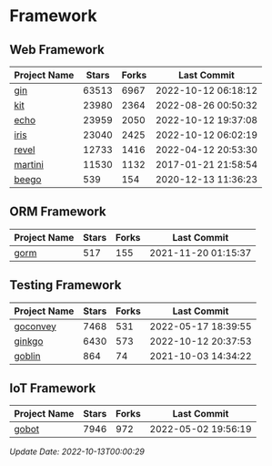 # Framework

## Web Framework
| Project Name | Stars | Forks | Last Commit |
| ------------ | ----- | ----- | ----------- |
| [gin](https://github.com/gin-gonic/gin) | 63513 | 6967 | 2022-10-12 06:18:12 |
| [kit](https://github.com/go-kit/kit) | 23980 | 2364 | 2022-08-26 00:50:32 |
| [echo](https://github.com/labstack/echo) | 23959 | 2050 | 2022-10-12 19:37:08 |
| [iris](https://github.com/kataras/iris) | 23040 | 2425 | 2022-10-12 06:02:19 |
| [revel](https://github.com/revel/revel) | 12733 | 1416 | 2022-04-12 20:53:30 |
| [martini](https://github.com/go-martini/martini) | 11530 | 1132 | 2017-01-21 21:58:54 |
| [beego](https://github.com/astaxie/beego) | 539 | 154 | 2020-12-13 11:36:23 |

## ORM Framework
| Project Name | Stars | Forks | Last Commit |
| ------------ | ----- | ----- | ----------- |
| [gorm](https://github.com/jinzhu/gorm) | 517 | 155 | 2021-11-20 01:15:37 |

## Testing Framework
| Project Name | Stars | Forks | Last Commit |
| ------------ | ----- | ----- | ----------- |
| [goconvey](https://github.com/smartystreets/goconvey) | 7468 | 531 | 2022-05-17 18:39:55 |
| [ginkgo](https://github.com/onsi/ginkgo) | 6430 | 573 | 2022-10-12 20:37:53 |
| [goblin](https://github.com/franela/goblin) | 864 | 74 | 2021-10-03 14:34:22 |

## IoT Framework
| Project Name | Stars | Forks | Last Commit |
| ------------ | ----- | ----- | ----------- |
| [gobot](https://github.com/hybridgroup/gobot) | 7946 | 972 | 2022-05-02 19:56:19 |

*Update Date: 2022-10-13T00:00:29*